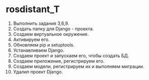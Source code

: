 # rosdistant_T

1. Выполнить задания 3,6,9. 
2. Создать папку для Django - проекта.
3. Создаем виртуальное окружение.
4. Активируем его.
5. Обновляем pip и setuptools.
6. Устанавливаем Django. 
7. Создаем проект и запускаем его, чтобы создать БД.
8. Создаем приложение, регистрируем его.  
9. Создаем модели, регистрируем их и выполняем миграции. 
10. Удалил проект Django. 